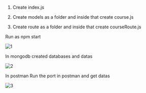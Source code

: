 1. Create index.js

2. Create models as a folder and inside that create  course.js

3. Create route as a folder and inside that create courseRoute.js

Run as npm start

![1](https://github.com/user-attachments/assets/f86d6ea0-a60f-452a-87fc-03f919dd5033)

In mongodb created databases and datas

![2](https://github.com/user-attachments/assets/36583def-f050-4d3c-a6b1-60f1a4a5a9a2)

In postman 
  Run the port in postman and get datas

![3](https://github.com/user-attachments/assets/b0eba7e7-2bad-4987-94a0-237d85c13140)




































































